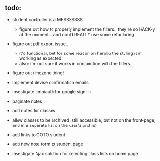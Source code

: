 ## todo:
- student controller is a MESSSSSSS
  - figure out how to properly implement the filters.. they're so HACK-y at the moment... and could REALLY use some refactoring.
- figure out pdf export issue..
  - it's functional, but for some reason on heroku the styling isn't working as expected.
  - also: i'm not sure it works in conjunction with the filters.

- figure out timezone thing!
- implement devise confirmation emails
- investigate omniauth for google sign-in
- paginate notes
- add notes for classes
- allow classes to be archived (still accessible, but not on the front-page, and in a separate list on the user's profile)
- add links to GOTO student
- add new note form to student page
- investigate Ajax solution for selecting class lists on home page
